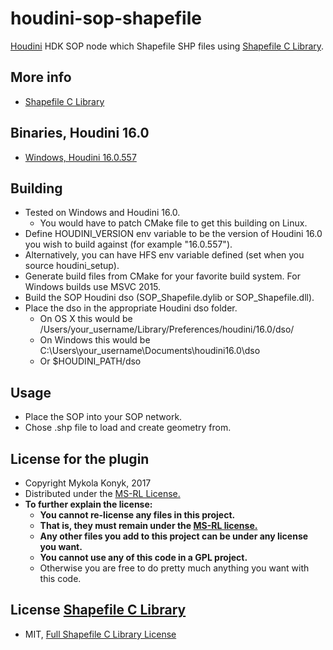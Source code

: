 # houdini-sop-shapefile

[Houdini](http://www.sidefx.com/index.php) HDK SOP node which Shapefile SHP files using [Shapefile C Library](http://shapelib.maptools.org).

## More info
* [Shapefile C Library](http://shapelib.maptools.org)

## Binaries, Houdini 16.0
* [Windows, Houdini 16.0.557]() 

## Building

* Tested on Windows and Houdini 16.0.
  * You would have to patch CMake file to get this building on Linux.
* Define HOUDINI_VERSION env variable to be the version of Houdini 16.0 you wish to build against (for example "16.0.557").
* Alternatively, you can have HFS env variable defined (set when you source houdini_setup).
* Generate build files from CMake for your favorite build system. For Windows builds use MSVC 2015.
* Build the SOP Houdini dso (SOP_Shapefile.dylib or SOP_Shapefile.dll).
* Place the dso in the appropriate Houdini dso folder.
  * On OS X this would be /Users/your_username/Library/Preferences/houdini/16.0/dso/
  * On Windows this would be C:\Users\your_username\Documents\houdini16.0\dso
  * Or $HOUDINI_PATH/dso

## Usage

* Place the SOP into your SOP network.
* Chose .shp file to load and create geometry from.

## License for the plugin

* Copyright Mykola Konyk, 2017
* Distributed under the [MS-RL License.](http://opensource.org/licenses/MS-RL)
* **To further explain the license:**
  * **You cannot re-license any files in this project.**
  * **That is, they must remain under the [MS-RL license.](http://opensource.org/licenses/MS-RL)**
  * **Any other files you add to this project can be under any license you want.**
  * **You cannot use any of this code in a GPL project.**
  * Otherwise you are free to do pretty much anything you want with this code.
  
## License [Shapefile C Library](http://shapelib.maptools.org)
* MIT, [Full Shapefile C Library License](http://shapelib.maptools.org/license.html)

